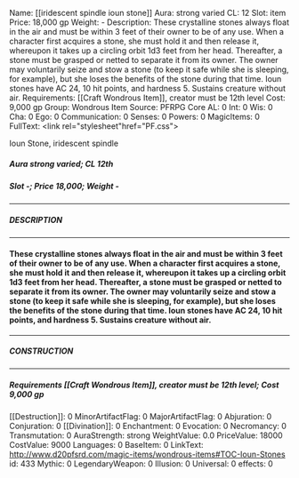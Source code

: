 Name: [[iridescent spindle ioun stone]]
Aura: strong varied
CL: 12
Slot: item
Price: 18,000 gp
Weight: -
Description: These crystalline stones always float in the air and must be within 3 feet of their owner to be of any use. When a character first acquires a stone, she must hold it and then release it, whereupon it takes up a circling orbit 1d3 feet from her head. Thereafter, a stone must be grasped or netted to separate it from its owner. The owner may voluntarily seize and stow a stone (to keep it safe while she is sleeping, for example), but she loses the benefits of the stone during that time. Ioun stones have AC 24, 10 hit points, and hardness 5. Sustains creature without air.
Requirements: [[Craft Wondrous Item]], creator must be 12th level
Cost: 9,000 gp
Group: Wondrous Item
Source: PFRPG Core
AL: 0
Int: 0
Wis: 0
Cha: 0
Ego: 0
Communication: 0
Senses: 0
Powers: 0
MagicItems: 0
FullText: <link rel="stylesheet"href="PF.css"><div class="heading"><p class="alignleft">Ioun Stone, iridescent spindle</p><div style="clear: both;"></div></div><div><h5><b>Aura </b>strong varied; <b>CL </b>12th</h5><h5><b>Slot </b>-; <b>Price </b>18,000; <b>Weight </b>-</h5></div><hr/><div><h5><b>DESCRIPTION</b></h5></div><hr/><div><h4><p>These crystalline stones always float in the air and must be within 3 feet of their owner to be of any use. When a character first acquires a stone, she must hold it and then release it, whereupon it takes up a circling orbit 1d3 feet from her head. Thereafter, a stone must be grasped or netted to separate it from its owner. The owner may voluntarily seize and stow a stone (to keep it safe while she is sleeping, for example), but she loses the benefits of the stone during that time. Ioun stones have AC 24, 10 hit points, and hardness 5. Sustains creature without air.</p></h4></div><hr/><div><h5><b>CONSTRUCTION</b></h5></div><hr/><div><h5><b>Requirements </b>[[Craft Wondrous Item]], creator must be 12th level; <b>Cost </b>9,000 gp</h5></div>
[[Destruction]]: 0
MinorArtifactFlag: 0
MajorArtifactFlag: 0
Abjuration: 0
Conjuration: 0
[[Divination]]: 0
Enchantment: 0
Evocation: 0
Necromancy: 0
Transmutation: 0
AuraStrength: strong
WeightValue: 0.0
PriceValue: 18000
CostValue: 9000
Languages: 0
BaseItem: 0
LinkText: http://www.d20pfsrd.com/magic-items/wondrous-items#TOC-Ioun-Stones
id: 433
Mythic: 0
LegendaryWeapon: 0
Illusion: 0
Universal: 0
effects: 0
